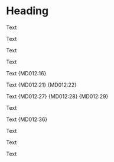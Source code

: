 # Heading

Text

Text


Text



Text




Text {MD012:16}





Text {MD012:21} {MD012:22}






Text {MD012:27} {MD012:28} {MD012:29}

Text




Text {MD012:36}



Text


Text

Text

<!-- markdownlint-configure-file {
  "MD012": {
    "maximum": 3
  }
} -->
